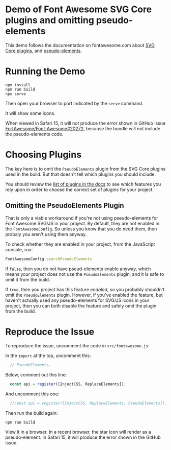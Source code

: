 # Demo of Font Awesome SVG Core plugins and omitting pseudo-elements

This demo follows the documentation on fontawesome.com about [SVG Core plugins](https://docs.fontawesome.com/apis/javascript/plugins), and [pseudo-elements](https://docs.fontawesome.com/web/add-icons/pseudo-elements).

# Running the Demo

```
npm install
npm run build
npx serve
```

Then open your browser to port indicated by the `serve` command.

It will show some icons.

When viewed in Safari 15, it will not produce the error shown in GitHub issue [FortAwesome/Font-Awesome#20272](https://github.com/FortAwesome/Font-Awesome/issues/20727), because the bundle will not include the pseudo-elements code.

# Choosing Plugins

The key here is to omit the `PseudoElements` plugin from the SVG Core plugins used in the build. But that doesn't tell which plugins you should include.

You should review the [list of plugins in the docs](https://docs.fontawesome.com/apis/javascript/plugins#font-awesome-can-do-a-lot) to see which features you rely upon in order to choose the correct set of plugins for your project.

## Omitting the PseudoElements Plugin

That is only a viable workaround if you're not using pseudo-elements for Font Awesome SVG/JS in your project. By default, they are not enabled in the `FontAwesomeConfig`.
So unless you know that you do need them, then probaly you aren't using them anyway.

To check whether they are enabled in your project, from the JavaScript console, run:

```javascript
FontAwesomeConfig.searchPseudoElements
```

If `false`, then you do not have pseud-elements enable anyway, which means your project does not use the `PseudoElements` plugin, and it is safe to omit it from the build.

If `true`, then you project has this feature _enabled_, so you probably shouldn't omit the `PseudoElements` plugin. However, if you've enabled the feature, but haven't actually used any pseudo-elements for SVG/JS icons in your project, then you can both disable the feature and safely omit the plugin from the build.

# Reproduce the Issue

To reproduce the issue, uncomment the code in `src/fontawesome.js`:

In the `import` at the top, uncomment this:
```javascript
  // PseudoElements,
```

Below, comment out this line:
```javascript
  const api = register([InjectCSS, ReplaceElements]);
```

And uncomment this one:
```javascript
  //const api = register([InjectCSS, ReplaceElements, PseudoElements]);
```

Then run the build again:
```
npm run build
```

View it in a browser. In a recent browser, the star icon will render as a pseudo-element. In Safari 15, it will produce the error shown in the GitHub issue.
